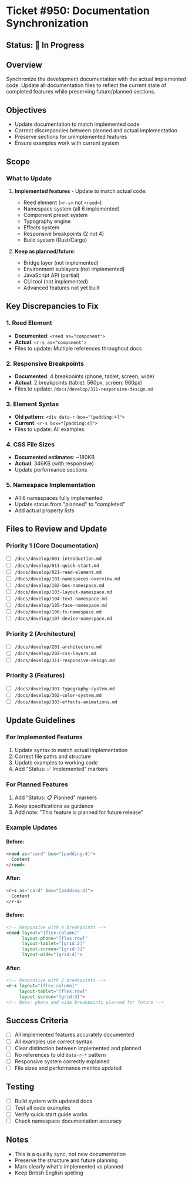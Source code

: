 # Ticket #950: Documentation Synchronization

## Status: 🚀 In Progress

## Overview
Synchronize the development documentation with the actual implemented code. Update all documentation files to reflect the current state of completed features while preserving future/planned sections.

## Objectives
- Update documentation to match implemented code
- Correct discrepancies between planned and actual implementation
- Preserve sections for unimplemented features
- Ensure examples work with current system

## Scope

### What to Update
1. **Implemented features** - Update to match actual code:
   - Reed element (`<r-s>` not `<reed>`)
   - Namespace system (all 6 implemented)
   - Component preset system
   - Typography engine
   - Effects system
   - Responsive breakpoints (2 not 4)
   - Build system (Rust/Cargo)

2. **Keep as planned/future**:
   - Bridge layer (not implemented)
   - Environment sublayers (not implemented)
   - JavaScript API (partial)
   - CLI tool (not implemented)
   - Advanced features not yet built

## Key Discrepancies to Fix

### 1. Reed Element
- **Documented**: `<reed as="component">`
- **Actual**: `<r-s as="component">`
- Files to update: Multiple references throughout docs

### 2. Responsive Breakpoints
- **Documented**: 4 breakpoints (phone, tablet, screen, wide)
- **Actual**: 2 breakpoints (tablet: 560px, screen: 960px)
- Files to update: `/docs/develop/311-responsive-design.md`

### 3. Element Syntax
- **Old pattern**: `<div data-r-box="[padding:4]">`
- **Current**: `<r-s box="[padding:4]">`
- Files to update: All examples

### 4. CSS File Sizes
- **Documented estimates**: ~180KB
- **Actual**: 346KB (with responsive)
- Update performance sections

### 5. Namespace Implementation
- All 6 namespaces fully implemented
- Update status from "planned" to "completed"
- Add actual property lists

## Files to Review and Update

### Priority 1 (Core Documentation)
- [ ] `/docs/develop/001-introduction.md`
- [ ] `/docs/develop/011-quick-start.md`
- [ ] `/docs/develop/021-reed-element.md`
- [ ] `/docs/develop/101-namespaces-overview.md`
- [ ] `/docs/develop/102-box-namespace.md`
- [ ] `/docs/develop/103-layout-namespace.md`
- [ ] `/docs/develop/104-text-namespace.md`
- [ ] `/docs/develop/105-face-namespace.md`
- [ ] `/docs/develop/106-fx-namespace.md`
- [ ] `/docs/develop/107-device-namespace.md`

### Priority 2 (Architecture)
- [ ] `/docs/develop/201-architecture.md`
- [ ] `/docs/develop/202-css-layers.md`
- [ ] `/docs/develop/311-responsive-design.md`

### Priority 3 (Features)
- [ ] `/docs/develop/301-typography-system.md`
- [ ] `/docs/develop/302-color-system.md`
- [ ] `/docs/develop/303-effects-animations.md`

## Update Guidelines

### For Implemented Features
1. Update syntax to match actual implementation
2. Correct file paths and structure
3. Update examples to working code
4. Add "Status: ✅ Implemented" markers

### For Planned Features
1. Add "Status: 📋 Planned" markers
2. Keep specifications as guidance
3. Add note: "This feature is planned for future release"

### Example Updates

#### Before:
```html
<reed as="card" box="[padding:4]">
  Content
</reed>
```

#### After:
```html
<r-s as="card" box="[padding:4]">
  Content
</r-s>
```

#### Before:
```html
<!-- Responsive with 4 breakpoints -->
<reed layout="[flex:column]"
      layout-phone="[flex:row]"
      layout-tablet="[grid:2]"
      layout-screen="[grid:3]"
      layout-wide="[grid:4]">
```

#### After:
```html
<!-- Responsive with 2 breakpoints -->
<r-s layout="[flex:column]"
     layout-tablet="[flex:row]"
     layout-screen="[grid:3]">
<!-- Note: phone and wide breakpoints planned for future -->
```

## Success Criteria
- [ ] All implemented features accurately documented
- [ ] All examples use correct syntax
- [ ] Clear distinction between implemented and planned
- [ ] No references to old `data-r-*` pattern
- [ ] Responsive system correctly explained
- [ ] File sizes and performance metrics updated

## Testing
- [ ] Build system with updated docs
- [ ] Test all code examples
- [ ] Verify quick start guide works
- [ ] Check namespace documentation accuracy

## Notes
- This is a quality sync, not new documentation
- Preserve the structure and future planning
- Mark clearly what's implemented vs planned
- Keep British English spelling